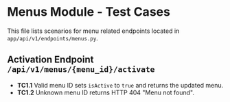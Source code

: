 # Menus Module - Test Cases

This file lists scenarios for menu related endpoints located in `app/api/v1/endpoints/menus.py`.

## Activation Endpoint `/api/v1/menus/{menu_id}/activate`
- **TC1.1** Valid menu ID sets `isActive` to `true` and returns the updated menu.
- **TC1.2** Unknown menu ID returns HTTP 404 "Menu not found".
